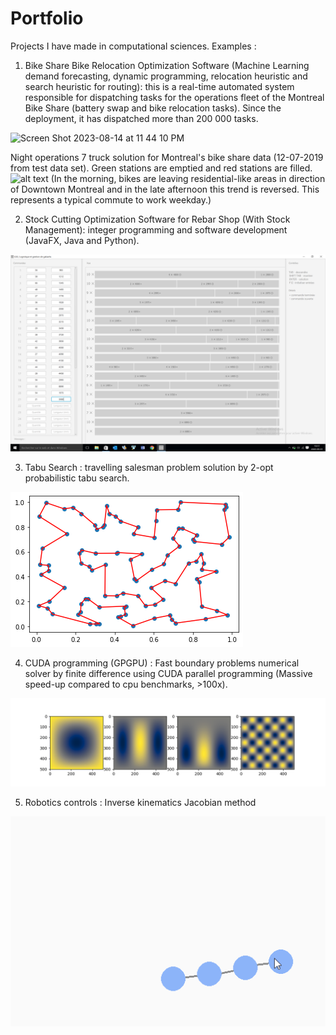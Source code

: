 # Portfolio
Projects I have made in computational sciences. Examples : 

1. Bike Share Bike Relocation Optimization Software (Machine Learning demand forecasting, dynamic programming, relocation heuristic and search heuristic for routing): this is a real-time automated system responsible for dispatching tasks for the operations fleet of the Montreal Bike Share (battery swap and bike relocation tasks). Since the deployment, it has dispatched more than 200 000 tasks. 
<img width="904" alt="Screen Shot 2023-08-14 at 11 44 10 PM" src="https://github.com/im-acc/Portfolio/assets/52804372/93d537b7-d6f2-4670-8476-c0a266419e66">

Night operations 7 truck solution for Montreal's bike share data (12-07-2019 from test data set). Green stations are emptied and red stations are filled. 
![alt text](https://github.com/Gucciimad/Portfolio/blob/main/sol_vis_12_07.png?raw=true)
(In the morning, bikes are leaving residential-like areas in direction of Downtown Montreal and in
the late afternoon this trend is reversed. This represents a typical commute to work weekday.)

2. Stock Cutting Optimization Software for Rebar Shop (With Stock Management): integer programming and software development (JavaFX, Java and Python). 

![alt text](https://github.com/Gucciimad/Portfolio/blob/main/LGG.png?raw=true)

3. Tabu Search : travelling salesman problem solution by 2-opt probabilistic tabu search. 

![alt text](https://github.com/Gucciimad/Portfolio/blob/main/TPS.png?raw=true)

4. CUDA programming (GPGPU) : Fast boundary problems numerical solver by finite difference using CUDA parallel programming (Massive speed-up compared to cpu benchmarks, >100x).

![alt text](https://github.com/Gucciimad/Portfolio/blob/main/Figure_1.png?raw=true)

5. Robotics controls : Inverse kinematics Jacobian method

![alt text](https://github.com/Gucciimad/Portfolio/blob/main/inv_kin.gif?raw=true)
